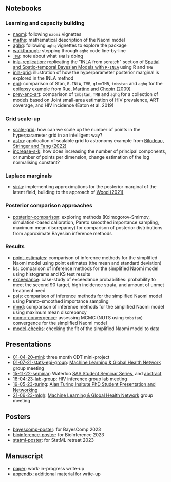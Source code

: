 ## Notebooks

### Learning and capacity building

* [naomi](https://athowes.github.io/naomi-aghq/naomi.html): following `naomi` vignettes
* [maths](https://athowes.github.io/naomi-aghq/maths.html): mathematical description of the Naomi model
* [aghq](https://athowes.github.io/naomi-aghq/aghq.html): following `aghq` vignettes to explore the package
* [walkthrough](https://athowes.github.io/naomi-aghq/walkthrough.html): stepping through `aghq` code line-by-line
* [`TMB`](https://athowes.github.io/naomi-aghq/tmb.pdf): note about what `TMB` is doing
* [inla-replication](https://athowes.github.io/naomi-aghq/inla-replication.html): replicating the "INLA from scratch" section of [Spatial and Spatio-temporal Bayesian Models with `R-INLA`](https://onlinelibrary.wiley.com/doi/book/10.1002/9781118950203) using R and `TMB`
* [inla-grid](https://athowes.github.io/naomi-aghq/inla-grid.html): illustration of how the hyperparameter posterior marginal is explored in the INLA method
* [epil](https://athowes.github.io/naomi-aghq/epil.html): comparison of Stan, `R-INLA`, `TMB`, `glmmTMB`, `tmbstan` and `aghq` for the epilepsy example from [Rue, Martino and Chopin (2009)](https://rss.onlinelibrary.wiley.com/doi/10.1111/j.1467-9868.2008.00700.x)
* [prev-anc-art](https://athowes.github.io/naomi-aghq/prev-anc-art.html): comparison of `tmbstan`, `TMB` and `aghq` for a collection of models based on Joint small-area estimation of HIV prevalence, ART coverage, and HIV incidence (Eaton et al. 2019)

### Grid scale-up

* [scale-grid](https://athowes.github.io/naomi-aghq/scale-grid.html): how can we scale up the number of points in the hyperparameter grid in an intelligent way?
* [astro](https://athowes.github.io/naomi-aghq/astro.html): application of scalable grid to astronomy example from [Bilodeau, Stringer and Tang (2022)](https://www.tandfonline.com/doi/full/10.1080/01621459.2022.2141635)
* [increase-s-k](https://athowes.github.io/naomi-aghq/increase-s-k.html): how does increasing the number of principal components, or number of points per dimension, change estimation of the log normalising constant?

### Laplace marginals

* [sinla](https://athowes.github.io/naomi-aghq/sinla.html): implementing approximations for the posterior marginal of the latent field, building to the approach of [Wood (2021)](https://academic.oup.com/biomet/article/107/1/223/5572662)

### Posterior comparison approaches

* [posterior-comparison](https://athowes.github.io/naomi-aghq/posterior-comparison.html): exploring methods (Kolmogorov-Smirnov, simulation-based calibration, Pareto smoothed importance sampling, maximum mean discrepancy) for comparison of posterior distributions from approximate Bayesian inference methods

### Results

* [point-estimates](https://athowes.github.io/naomi-aghq/point-estimates.html): comparison of inference methods for the simplified Naomi model using point estimates (the mean and standard deviation)
* [ks](https://athowes.github.io/naomi-aghq/ks.html): comparison of inference methods for the simplified Naomi model using histograms and KS test results
* [exceedance](https://athowes.github.io/naomi-aghq/exceedance.html): case-study of exceedance probabilities: probability to meet the second 90 target, high incidence strata, and amount of unmet treatment need
* [psis](https://athowes.github.io/naomi-aghq/psis.html): comparison of inference methods for the simplified Naomi model using Pareto-smoothed importance sampling
* [mmd](https://athowes.github.io/naomi-aghq/mmd.html): comparison of inference methods for the simplified Naomi model using maximum mean discrepancy
* [mcmc-convergence](https://athowes.github.io/naomi-aghq/mcmc-convergence.html): assessing MCMC (NUTS using `tmbstan`) convergence for the simplified Naomi model
* [model-checks](https://athowes.github.io/naomi-aghq/model-checks.html): checking the fit of the simplified Naomi model to data

<!--

## Experiments

| `TMB` template      | Sample size parameter | Results  |
|:--------------------|:----- |:-----------|
| `model1.cpp`        | 1     | [Plots](https://athowes.github.io/naomi-aghq/model1-plots-m1.pdf) |
| `model1.cpp`        | 10    | [Plots](https://athowes.github.io/naomi-aghq/model1-plots-m10.pdf) |
| `model1.cpp`        | 100   | [Plots](https://athowes.github.io/naomi-aghq/model1-plots-m100.pdf) |
| `model1.cpp`        | 250   | [Plots](https://athowes.github.io/naomi-aghq/model1-plots-m250.pdf) |
| `model1_icar.cpp`   | 1     | [Plots](https://athowes.github.io/naomi-aghq/model1-icar-plots-m1.pdf) |
| `model1_icar.cpp`   | 10    | [Plots](https://athowes.github.io/naomi-aghq/model1-icar-plots-m10.pdf) |
| `model1_icar.cpp`   | 100   | [Plots](https://athowes.github.io/naomi-aghq/model1-icar-plots-m100.pdf) |
| `model1_icar.cpp`   | 250   | [Plots](https://athowes.github.io/naomi-aghq/model1-icar-plots-m250.pdf) |

-->

## Presentations

* [01-04-20-mini](https://athowes.github.io/naomi-aghq/01-04-20-mini.pdf): three month CDT mini-project
* [01-07-21-stats-epi-group](https://athowes.github.io/naomi-aghq/01-07-21-stats-epi-group.pdf): [Machine Learning & Global Health Network](https://mlgh.net/) group meeting
* [15-11-22-seminar](https://athowes.github.io/naomi-aghq/15-11-22-seminar.pdf): Waterloo [SAS Student Seminar Series](https://uwaterloo.ca/statistics-and-actuarial-science/student-seminar-series), and [abstract](https://athowes.github.io/naomi-aghq/seminar.html)
* [18-04-23-lab-group](https://athowes.github.io/naomi-aghq/18-04-23-lab-group.pdf): HIV inference group lab meeting
* [19-05-23-turing](https://athowes.github.io/naomi-aghq/19-05-23-turing.pdf): [Alan Turing Insitute PhD Student Presentation and Networking](https://www.turing.ac.uk/events/phd-student-presentation-and-networking-may-2023)
* [21-06-23-mlgh](https://athowes.github.io/naomi-aghq/21-06-23-mlgh.pdf): [Machine Learning & Global Health Network](https://mlgh.net/) group meeting

## Posters

* [bayescomp-poster](https://athowes.github.io/naomi-aghq/bayescomp-poster.pdf): for BayesComp 2023
* [bioinference-poster](https://athowes.github.io/naomi-aghq/bioinference-poster.pdf): for BioInference 2023
* [statml-poster](https://athowes.github.io/naomi-aghq/statml-poster.pdf): for StatML retreat 2023

## Manuscript

* [paper](https://athowes.github.io/naomi-aghq/paper.pdf): work-in-progress write-up
* [appendix](https://athowes.github.io/naomi-aghq/appendix.pdf): additional material for write-up

<!--

## Misc

* [bayescomp](https://athowes.github.io/naomi-aghq/bayescomp.html): abstract for BayesComp 2023
* [bioinference](https://athowes.github.io/naomi-aghq/bioinference.html): abstract for BioInference 2023

-->
